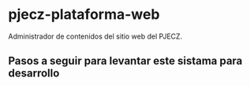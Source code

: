 # pjecz-plataforma-web

Administrador de contenidos del sitio web del PJECZ.

## Pasos a seguir para levantar este sistama para desarrollo
